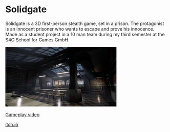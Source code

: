 # Solidgate
Solidgate is a 3D first-person stealth game, set in a prison. The protagonist is an innocent prisoner who wants to escape and prove his innocence. Made as a student project in a 10 man team during my third semester at the S4G School for Games GmbH. 

![thumbnail](/Images/thumbnail.png)

[Gameplay video](https://www.youtube.com/watch?v=Aml4akSJuFk)

[itch.io](https://s4g.itch.io/solidgate)
